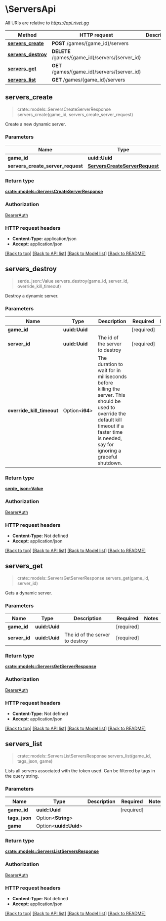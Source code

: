 # \ServersApi

All URIs are relative to *https://api.rivet.gg*

Method | HTTP request | Description
------------- | ------------- | -------------
[**servers_create**](ServersApi.md#servers_create) | **POST** /games/{game_id}/servers | 
[**servers_destroy**](ServersApi.md#servers_destroy) | **DELETE** /games/{game_id}/servers/{server_id} | 
[**servers_get**](ServersApi.md#servers_get) | **GET** /games/{game_id}/servers/{server_id} | 
[**servers_list**](ServersApi.md#servers_list) | **GET** /games/{game_id}/servers | 



## servers_create

> crate::models::ServersCreateServerResponse servers_create(game_id, servers_create_server_request)


Create a new dynamic server.

### Parameters


Name | Type | Description  | Required | Notes
------------- | ------------- | ------------- | ------------- | -------------
**game_id** | **uuid::Uuid** |  | [required] |
**servers_create_server_request** | [**ServersCreateServerRequest**](ServersCreateServerRequest.md) |  | [required] |

### Return type

[**crate::models::ServersCreateServerResponse**](ServersCreateServerResponse.md)

### Authorization

[BearerAuth](../README.md#BearerAuth)

### HTTP request headers

- **Content-Type**: application/json
- **Accept**: application/json

[[Back to top]](#) [[Back to API list]](../README.md#documentation-for-api-endpoints) [[Back to Model list]](../README.md#documentation-for-models) [[Back to README]](../README.md)


## servers_destroy

> serde_json::Value servers_destroy(game_id, server_id, override_kill_timeout)


Destroy a dynamic server.

### Parameters


Name | Type | Description  | Required | Notes
------------- | ------------- | ------------- | ------------- | -------------
**game_id** | **uuid::Uuid** |  | [required] |
**server_id** | **uuid::Uuid** | The id of the server to destroy | [required] |
**override_kill_timeout** | Option<**i64**> | The duration to wait for in milliseconds before killing the server. This should be used to override the default kill timeout if a faster time is needed, say for ignoring a graceful shutdown. |  |

### Return type

[**serde_json::Value**](serde_json::Value.md)

### Authorization

[BearerAuth](../README.md#BearerAuth)

### HTTP request headers

- **Content-Type**: Not defined
- **Accept**: application/json

[[Back to top]](#) [[Back to API list]](../README.md#documentation-for-api-endpoints) [[Back to Model list]](../README.md#documentation-for-models) [[Back to README]](../README.md)


## servers_get

> crate::models::ServersGetServerResponse servers_get(game_id, server_id)


Gets a dynamic server.

### Parameters


Name | Type | Description  | Required | Notes
------------- | ------------- | ------------- | ------------- | -------------
**game_id** | **uuid::Uuid** |  | [required] |
**server_id** | **uuid::Uuid** | The id of the server to destroy | [required] |

### Return type

[**crate::models::ServersGetServerResponse**](ServersGetServerResponse.md)

### Authorization

[BearerAuth](../README.md#BearerAuth)

### HTTP request headers

- **Content-Type**: Not defined
- **Accept**: application/json

[[Back to top]](#) [[Back to API list]](../README.md#documentation-for-api-endpoints) [[Back to Model list]](../README.md#documentation-for-models) [[Back to README]](../README.md)


## servers_list

> crate::models::ServersListServersResponse servers_list(game_id, tags_json, game)


Lists all servers associated with the token used. Can be filtered by tags in the query string.

### Parameters


Name | Type | Description  | Required | Notes
------------- | ------------- | ------------- | ------------- | -------------
**game_id** | **uuid::Uuid** |  | [required] |
**tags_json** | Option<**String**> |  |  |
**game** | Option<**uuid::Uuid**> |  |  |

### Return type

[**crate::models::ServersListServersResponse**](ServersListServersResponse.md)

### Authorization

[BearerAuth](../README.md#BearerAuth)

### HTTP request headers

- **Content-Type**: Not defined
- **Accept**: application/json

[[Back to top]](#) [[Back to API list]](../README.md#documentation-for-api-endpoints) [[Back to Model list]](../README.md#documentation-for-models) [[Back to README]](../README.md)

